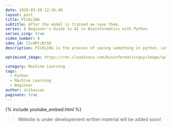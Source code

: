```yaml
---
date: 2020-03-28 12:26:40
layout: post
title: PICKLING 
subtitle: After the model is trained we save them.
series: A Beginner's Guide to AI in Bioinformatics with Python
series_sing: true
video_number: 6
ideo_id: C2vAMliBt58
description: PICKLING is the process of saving something in python. Let's use it to save out trained models.

optimized_image: https://res.cloudinary.com/bioinformaticsguy/image/upload/c_scale,h_380/v1596696392/Machine%20Learning%20For%20Bioinformatics/MLINBINF-006.png

category: Machine Learning
tags:
  - Python
  - Machine Learning
  - Beginner
author: alihassan
paginate: true
---
```


{% include youtube_embed.html %}


> Website is under developement written material will be added soon!



<!-- 
hi guys
bye informatics guy here and welcome to
another video of the series machine
learning in bioinformatics in the last
video we trained the models and then
check the accuracy of the those models
before moving on to making the
protections from those models I would
like to share a very important thing and
that is saving and lowering the models
so this training is done on a very small
data so whenever we train our models it
only takes a few seconds but when you
will start to train your models on huge
tera so it is going to take a lot of
time so after training a model it is
always a good idea to save that model in
our hard desk so let's get started in
order to save the model we will be using
this library and its name is pickle it's
just like pickling in real life so we
will import pickle so saving the model
is very easy pickle dot dum then we have
to decide which model we have to save
since logistic regression is giving us
the highest accuracy we will save that
model and let's comment this out now we
have to write down the name of our model
which is model then we open a file and
the name of our file will be logistic
regression dot model or we can only
write M that will also be fine and we
just also have to define that this is
right about now that's all we have to do
to save the model and when we want to
load the model let's name this model
loaded model loaded model and it is
pickle dot load and then we have to open
our file and our filename is logistic
regression dot M and since we are going
to only read this we will write our B
let's run this no errors
now let's comment this out and now we
are going to print the accuracy by using
are loaded model and now we are using
loaded loaded model rather than using
the model and let's see Oh
model is not defined oh we don't have to
save our model again
so let's comment this out again and on
this grade we got the 97% accuracy so
that's all for this video and in the
next video we will be making our
predictions feel free to subscribe so
that you don't miss my next video thank
you very much for watching and I will
see you around in my next video  -->
